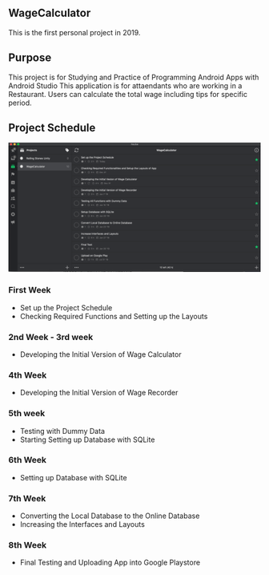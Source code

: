 ## WageCalculator
This is the first personal project in 2019. 

## Purpose
This project is for Studying and Practice of Programming Android Apps with Android Studio
This application is for attaendants who are working in a Restaurant.
Users can calculate the total wage including tips for specific period. 

## Project Schedule
![ScreenShot](/Images/WageCalculator.png)
### First Week
* Set up the Project Schedule
* Checking Required Functions and Setting up the Layouts
### 2nd Week - 3rd week
* Developing the Initial Version of Wage Calculator
### 4th Week
* Developing the Initial Version of Wage Recorder
### 5th week
* Testing with Dummy Data
* Starting Setting up Database with SQLite
### 6th Week
* Setting up Database with SQLite
### 7th Week
* Converting the Local Database to the Online Database
* Increasing the Interfaces and Layouts
### 8th Week
* Final Testing and Uploading App into Google Playstore
